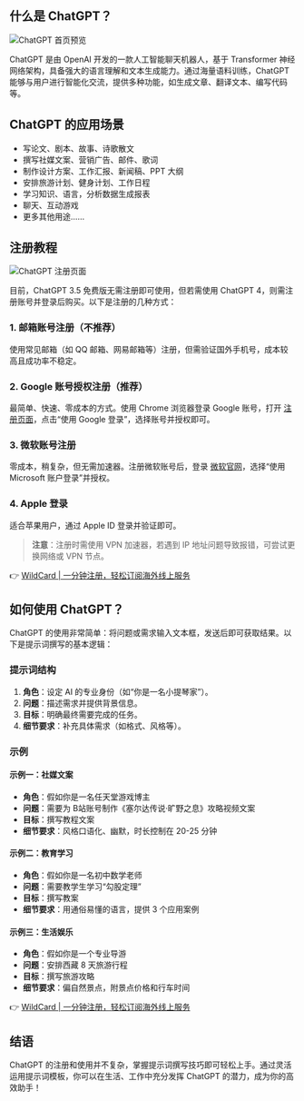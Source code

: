 ## 什么是 ChatGPT？

![ChatGPT 首页预览](https://baozang.io/wp-content/uploads/2025/05/1715569524-image.png)

ChatGPT 是由 OpenAI 开发的一款人工智能聊天机器人，基于 Transformer 神经网络架构，具备强大的语言理解和文本生成能力。通过海量语料训练，ChatGPT 能够与用户进行智能化交流，提供多种功能，如生成文章、翻译文本、编写代码等。

## ChatGPT 的应用场景

- 写论文、剧本、故事、诗歌散文  
- 撰写社媒文案、营销广告、邮件、歌词  
- 制作设计方案、工作汇报、新闻稿、PPT 大纲  
- 安排旅游计划、健身计划、工作日程  
- 学习知识、语言，分析数据生成报表  
- 聊天、互动游戏  
- 更多其他用途……

## 注册教程

![ChatGPT 注册页面](https://baozang.io/wp-content/uploads/2025/05/1715570996-image.png)

目前，ChatGPT 3.5 免费版无需注册即可使用，但若需使用 ChatGPT 4，则需注册账号并登录后购买。以下是注册的几种方式：

### 1. 邮箱账号注册（不推荐）
使用常见邮箱（如 QQ 邮箱、网易邮箱等）注册，但需验证国外手机号，成本较高且成功率不稳定。

### 2. Google 账号授权注册（推荐）
最简单、快速、零成本的方式。使用 Chrome 浏览器登录 Google 账号，打开 [注册页面](https://bit.ly/bewildcard)，点击“使用 Google 登录”，选择账号并授权即可。

### 3. 微软账号注册
零成本，稍复杂，但无需加速器。注册微软账号后，登录 [微软官网](https://bit.ly/bewildcard)，选择“使用 Microsoft 账户登录”并授权。

### 4. Apple 登录
适合苹果用户，通过 Apple ID 登录并验证即可。

> **注意**：注册时需使用 VPN 加速器，若遇到 IP 地址问题导致报错，可尝试更换网络或 VPN 节点。

👉 [WildCard | 一分钟注册，轻松订阅海外线上服务](https://bit.ly/bewildcard)

## 如何使用 ChatGPT？

ChatGPT 的使用非常简单：将问题或需求输入文本框，发送后即可获取结果。以下是提示词撰写的基本逻辑：

### 提示词结构
1. **角色**：设定 AI 的专业身份（如“你是一名小提琴家”）。  
2. **问题**：描述需求并提供背景信息。  
3. **目标**：明确最终需要完成的任务。  
4. **细节要求**：补充具体需求（如格式、风格等）。

### 示例
#### 示例一：社媒文案
- **角色**：假如你是一名任天堂游戏博主  
- **问题**：需要为 B站账号制作《塞尔达传说·旷野之息》攻略视频文案  
- **目标**：撰写教程文案  
- **细节要求**：风格口语化、幽默，时长控制在 20-25 分钟

#### 示例二：教育学习
- **角色**：假如你是一名初中数学老师  
- **问题**：需要教学生学习“勾股定理”  
- **目标**：撰写教案  
- **细节要求**：用通俗易懂的语言，提供 3 个应用案例

#### 示例三：生活娱乐
- **角色**：假如你是一个专业导游  
- **问题**：安排西藏 8 天旅游行程  
- **目标**：撰写旅游攻略  
- **细节要求**：偏自然景点，附景点价格和行车时间

👉 [WildCard | 一分钟注册，轻松订阅海外线上服务](https://bit.ly/bewildcard)

## 结语

ChatGPT 的注册和使用并不复杂，掌握提示词撰写技巧即可轻松上手。通过灵活运用提示词模板，你可以在生活、工作中充分发挥 ChatGPT 的潜力，成为你的高效助手！
